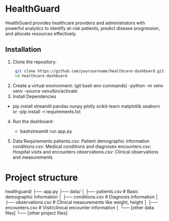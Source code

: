 ###
# HealthGuard

HealthGuard provides healthcare providers and administrators with powerful analytics to identify at-risk patients, predict disease progression, and allocate resources effectively.

## Installation

1. Clone the repository:
   ```bash
    git clone https://github.com/yourusername/healthcare-dashboard.git
    cd healthcare-dashboard
2. Create a virtual environment:
          (git bash env commands) 
            -python -m venv venv
            -source venv/bin/activate
3. Install Dependencies 
 
  - pip install streamlit pandas nunpy plotly scikit-learn matplotlib seaborn
  or 
  -pip install -r requirements.txt
4. Run the dashboard:
   - bashstreamlit run app.py

5. Data Requirements
      patients.csv: Patient demographic information
      conditions.csv: Medical conditions and diagnoses
      encounters.csv: Hospital visits and encounters
      observations.csv: Clinical observations and measurements
# Project structure


healthguard/
├── app.py
├── data/
│   ├── patients.csv       # Basic demographic information
│   ├── conditions.csv     # Diagnosis information
│   ├── observations.csv   # Clinical measurements like weight, height
│   ├── encounters.csv     # Visit/clinical encounter information
│   └── [other data files]
└── [other project files]